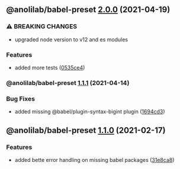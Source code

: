 ## @anolilab/babel-preset [2.0.0](https://github.com/anolilab/javascript-style-guide/compare/@anolilab/babel-preset@1.1.1...@anolilab/babel-preset@2.0.0) (2021-04-19)


### ⚠ BREAKING CHANGES

* upgraded node version to v12 and es modules

### Features

* added more tests ([0535ce4](https://github.com/anolilab/javascript-style-guide/commit/0535ce477766e80286e7f6aecf10bae33b5be594))

### @anolilab/babel-preset [1.1.1](https://github.com/anolilab/javascript-style-guide/compare/@anolilab/babel-preset@1.1.0...@anolilab/babel-preset@1.1.1) (2021-04-14)


### Bug Fixes

* added missing @babel/plugin-syntax-bigint plugin ([1694cd3](https://github.com/anolilab/javascript-style-guide/commit/1694cd3587477df78e5235932bb01c93f549ea44))

## @anolilab/babel-preset [1.1.0](https://github.com/anolilab/javascript-style-guide/compare/@anolilab/babel-preset@1.0.0...@anolilab/babel-preset@1.1.0) (2021-02-17)


### Features

* added bette error handling on missing babel packages ([31e8ca8](https://github.com/anolilab/javascript-style-guide/commit/31e8ca820e12fcc8dc302cf1b57e89246efb1a7e))
